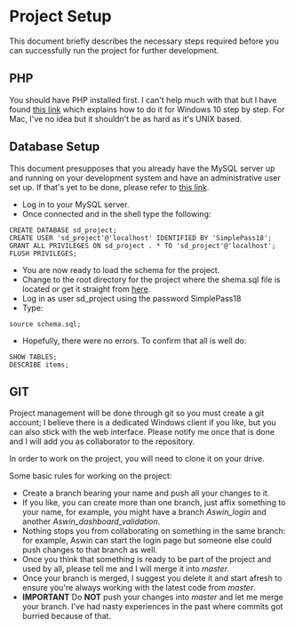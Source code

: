 # Project Setup

This document briefly describes the necessary steps required before you can successfully run the project for further development.

## PHP

You should have PHP installed first. I can't help much with that but I have found [this link](https://www.jeffgeerling.com/blog/2018/installing-php-7-and-composer-on-windows-10) which explains how to do it for Windows 10 step by step. For Mac, I've no idea but it shouldn't be as hard as it's UNIX based.

## Database Setup

This document presupposes that you already have the MySQL server up and running on your development system and have an administrative user set up. If that's yet to be done, please refer to [this link](https://dev.mysql.com/doc/mysql/en/windows-installation.html).

- Log in to your MySQL server.
- Once connected and in the shell type the following:

```
CREATE DATABASE sd_project;
CREATE USER 'sd_project'@'localhost' IDENTIFIED BY 'SimplePass18';
GRANT ALL PRIVILEGES ON sd_project . * TO 'sd_project'@'localhost';
FLUSH PRIVILEGES;
```

- You are now ready to load the schema for the project. 
- Change to the root directory for the project where the shema.sql file is located or get it straight from [here](https://github.com/smassy/sysdev/blob/master/schema.sql).
- Log in as user sd_project using the password SimplePass18
- Type:

```
source schema.sql;
```

- Hopefully, there were no errors. To confirm that all is well do:

```
SHOW TABLES;
DESCRIBE items;
```

## GIT

Project management will be done through git so you must create a git account; I believe there is a dedicated Windows client if you like, but you can also stick with the web interface. Please notify me once that is done and I will add you as collaborator to the repository.

In order to work on the project, you will need to clone it on your drive.

Some basic rules for working on the project:

- Create a branch bearing your name and push all your changes to it. 
- If you like, you can create more than one branch, just affix something to your name, for example, you might have a branch *Aswin_login* and another *Aswin_dashboard_validation*.
- Nothing stops you from collaborating on something in the same branch: for example, Aswin can start the login page but someone else could push changes to that branch as well.
- Once you think that something is ready to be part of the project and used by all, please tell me and I will merge it into *master*.
- Once your branch is merged, I suggest you delete it and start afresh to ensure you're always working with the latest code from *master*.
- **IMPORTANT** Do **NOT** push your changes into *master* and let me merge your branch. I've had nasty experiences in the past where commits got burried because of that.

